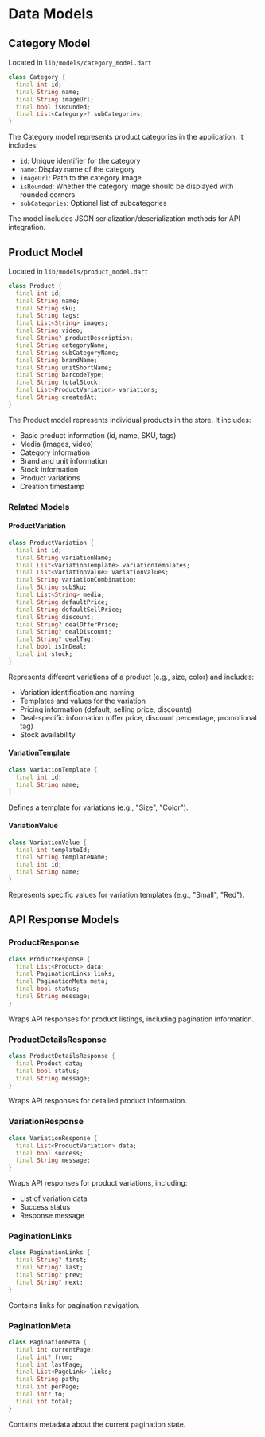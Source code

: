# Data Models

## Category Model
Located in `lib/models/category_model.dart`

```dart
class Category {
  final int id;
  final String name;
  final String imageUrl;
  final bool isRounded;
  final List<Category>? subCategories;
}
```

The Category model represents product categories in the application. It includes:
- `id`: Unique identifier for the category
- `name`: Display name of the category
- `imageUrl`: Path to the category image
- `isRounded`: Whether the category image should be displayed with rounded corners
- `subCategories`: Optional list of subcategories

The model includes JSON serialization/deserialization methods for API integration.

## Product Model
Located in `lib/models/product_model.dart`

```dart
class Product {
  final int id;
  final String name;
  final String sku;
  final String tags;
  final List<String> images;
  final String video;
  final String? productDescription;
  final String categoryName;
  final String subCategoryName;
  final String brandName;
  final String unitShortName;
  final String barcodeType;
  final String totalStock;
  final List<ProductVariation> variations;
  final String createdAt;
}
```

The Product model represents individual products in the store. It includes:
- Basic product information (id, name, SKU, tags)
- Media (images, video)
- Category information
- Brand and unit information
- Stock information
- Product variations
- Creation timestamp

### Related Models

#### ProductVariation
```dart
class ProductVariation {
  final int id;
  final String variationName;
  final List<VariationTemplate> variationTemplates;
  final List<VariationValue> variationValues;
  final String variationCombination;
  final String subSku;
  final List<String> media;
  final String defaultPrice;
  final String defaultSellPrice;
  final String discount;
  final String? dealOfferPrice;
  final String? dealDiscount;
  final String? dealTag;
  final bool isInDeal;
  final int stock;
}
```

Represents different variations of a product (e.g., size, color) and includes:
- Variation identification and naming
- Templates and values for the variation
- Pricing information (default, selling price, discounts)
- Deal-specific information (offer price, discount percentage, promotional tag)
- Stock availability

#### VariationTemplate
```dart
class VariationTemplate {
  final int id;
  final String name;
}
```

Defines a template for variations (e.g., "Size", "Color").

#### VariationValue
```dart
class VariationValue {
  final int templateId;
  final String templateName;
  final int id;
  final String name;
}
```

Represents specific values for variation templates (e.g., "Small", "Red").

## API Response Models

### ProductResponse
```dart
class ProductResponse {
  final List<Product> data;
  final PaginationLinks links;
  final PaginationMeta meta;
  final bool status;
  final String message;
}
```

Wraps API responses for product listings, including pagination information.

### ProductDetailsResponse
```dart
class ProductDetailsResponse {
  final Product data;
  final bool status;
  final String message;
}
```

Wraps API responses for detailed product information.

### VariationResponse
```dart
class VariationResponse {
  final List<ProductVariation> data;
  final bool success;
  final String message;
}
```

Wraps API responses for product variations, including:
- List of variation data
- Success status
- Response message

### PaginationLinks
```dart
class PaginationLinks {
  final String? first;
  final String? last;
  final String? prev;
  final String? next;
}
```

Contains links for pagination navigation.

### PaginationMeta
```dart
class PaginationMeta {
  final int currentPage;
  final int? from;
  final int lastPage;
  final List<PageLink> links;
  final String path;
  final int perPage;
  final int? to;
  final int total;
}
```

Contains metadata about the current pagination state. 